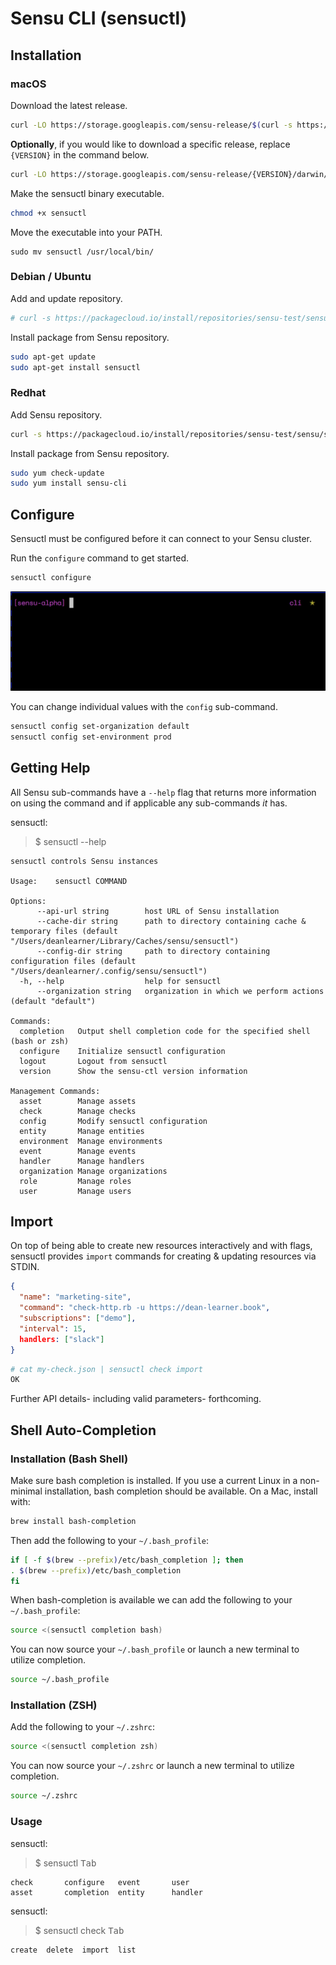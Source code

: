 # Sensu CLI (sensuctl)

## Installation

### macOS

Download the latest release.

```sh
curl -LO https://storage.googleapis.com/sensu-release/$(curl -s https://storage.googleapis.com/sensu-release/latest.txt)/darwin/amd64/sensuctl
```
**Optionally**, if you would like to download a specific release, replace
`{VERSION}` in the command below.

```sh
curl -LO https://storage.googleapis.com/sensu-release/{VERSION}/darwin/amd64/sensuctl
```

Make the sensuctl binary executable.

```sh
chmod +x sensuctl
```

Move the executable into your PATH.

```
sudo mv sensuctl /usr/local/bin/
```

### Debian / Ubuntu

Add and update repository.

```sh
# curl -s https://packagecloud.io/install/repositories/sensu-test/sensu/script.deb.sh.deb | sudo bash
```

Install package from Sensu repository.

```sh
sudo apt-get update
sudo apt-get install sensuctl
```

### Redhat

Add Sensu repository.

```sh
curl -s https://packagecloud.io/install/repositories/sensu-test/sensu/script.deb.sh.deb | sudo bash
```

Install package from Sensu repository.

```sh
sudo yum check-update
sudo yum install sensu-cli
```

## Configure

Sensuctl must be configured before it can connect to your Sensu cluster.

Run the `configure` command to get started.

```sh
sensuctl configure
```

<img alt="sensu-configure-demo" src="assets/sensuctl-configure.gif" width="650px" />

You can change individual values with the `config` sub-command.

```sh
sensuctl config set-organization default
sensuctl config set-environment prod
```

## Getting Help

All Sensu sub-commands have a `--help` flag that returns more information on
using the command and if applicable any sub-commands _it_ has.

sensuctl:
> $ sensuctl --help
```shell
sensuctl controls Sensu instances

Usage:    sensuctl COMMAND

Options:
      --api-url string        host URL of Sensu installation
      --cache-dir string      path to directory containing cache & temporary files (default "/Users/deanlearner/Library/Caches/sensu/sensuctl")
      --config-dir string     path to directory containing configuration files (default "/Users/deanlearner/.config/sensu/sensuctl")
  -h, --help                  help for sensuctl
      --organization string   organization in which we perform actions (default "default")

Commands:
  completion   Output shell completion code for the specified shell (bash or zsh)
  configure    Initialize sensuctl configuration
  logout       Logout from sensuctl
  version      Show the sensu-ctl version information
  
Management Commands:
  asset        Manage assets
  check        Manage checks
  config       Modify sensuctl configuration
  entity       Manage entities
  environment  Manage environments
  event        Manage events
  handler      Manage handlers
  organization Manage organizations
  role         Manage roles
  user         Manage users
```

## Import

On top of being able to create new resources interactively and with flags,
sensuctl provides `import` commands for creating & updating resources via STDIN.

```json
{
  "name": "marketing-site",
  "command": "check-http.rb -u https://dean-learner.book",
  "subscriptions": ["demo"],
  "interval": 15,
  handlers: ["slack"]
}
```

```sh
# cat my-check.json | sensuctl check import
OK
```

Further API details- including valid parameters- forthcoming.

## Shell Auto-Completion

### Installation (Bash Shell)

Make sure bash completion is installed. If you use a current Linux
in a non-minimal installation, bash completion should be available.
On a Mac, install with:

```sh
brew install bash-completion
```

Then add the following to your `~/.bash_profile`:

```bash
if [ -f $(brew --prefix)/etc/bash_completion ]; then
. $(brew --prefix)/etc/bash_completion
fi
```

When bash-completion is available we can add the following to your `~/.bash_profile`:

```bash
source <(sensuctl completion bash)
```

You can now source your `~/.bash_profile` or launch a new terminal to utilize completion.

```sh
source ~/.bash_profile
```

### Installation (ZSH)

Add the following to your `~/.zshrc`:

```bash
source <(sensuctl completion zsh)
```

You can now source your `~/.zshrc` or launch a new terminal to utilize completion.

```sh
source ~/.zshrc
```

### Usage

sensuctl:
> $ sensuctl <kbd>Tab</kbd>
```
check       configure   event       user
asset       completion  entity      handler
```

sensuctl:
> $ sensuctl check <kbd>Tab</kbd>
```
create  delete  import  list
```
